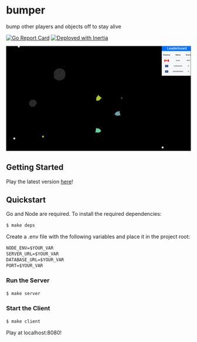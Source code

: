 # bumper
bump other players and objects off to stay alive

[![Go Report Card](https://goreportcard.com/badge/github.com/ubclaunchpad/bumper)](https://goreportcard.com/report/github.com/ubclaunchpad/bumper) [![Deployed with Inertia](https://img.shields.io/badge/deploying%20with-inertia-blue.svg)](https://github.com/ubclaunchpad/inertia)

![gif](/.static/bumper.gif)

## Getting Started
Play the latest version [here](http://bumper.ubclaunchpad.com)!  

## Quickstart

Go and Node are required. To install the required dependencies:

```bash
$ make deps
```

Create a .env file with the following variables and place it in the project root:
```
NODE_ENV=$YOUR_VAR
SERVER_URL=$YOUR_VAR
DATABASE_URL=$YOUR_VAR
PORT=$YOUR_VAR
```

### Run the Server

```bash
$ make server
```

### Start the Client

```bash
$ make client
```

Play at localhost:8080!
